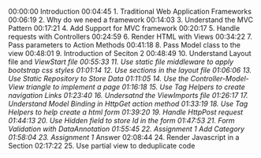 
00:00:00 Introduction
00:04:45 1. Traditional Web Application Frameworks
00:06:19 2. Why do we need a framework
00:14:03 3. Understand the MVC Pattern
00:17:21 4. Add Support for MVC framework
00:20:17 5. Handle requests with Controllers
00:24:59 6. Render HTML with Views
00:34:22 7. Pass parameters to Action Methods
00:41:18 8. Pass Model class to the view
00:48:01 9. Introduction of Seciton 2
00:48:49 10. Understand Layout file and _ViewStart file
00:55:33 11. Use static file middleware to apply bootstrap css styles
01:01:14 12. Use sections in the layout file
01:06:06 13. Use Static Repository to Store Data
01:11:05 14.  Use the Controller-Model-View triangle to implement a page
01:16:18 15. Use Tag Helpers to create navigation Links
01:23:40 16. Undersatnd the _ViewImports file
01:26:17 17. Understand Model Binding in HttpGet action method
01:33:19 18. Use Tag Helpers to help create a html form
01:39:20 19. Handle HttpPost request
01:44:13 20. Use Hidden field to store Id in the form
01:47:53 21. Form Validation with DataAnnotation
01:55:45 22. Assignment 1_ Add Category
01:58:04 23. Assignment 1_ Answer
02:08:44 24. Render Javascript in a Section
02:17:22 25. Use partial view to deduplicate code

